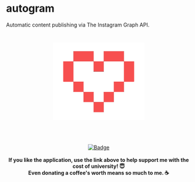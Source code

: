# autogram
Automatic content publishing via The Instagram Graph API.

<h1 align="center">
	<img width="250" src="images/heart3.png" alt="Donations"><p>
</h1>

<br>
<p align="center">
	<a href="https://www.paypal.com/donate?hosted_button_id=924J8K3PC7NR6"><img width="185" src="https://img.shields.io/badge/Donate-PayPal-blue.svg" alt="Badge"></a>
	<br><br>
	<b> If you like the application, use the link above to help support me with the cost of university! 😇</b>
	<br>
	<b> Even donating a coffee's worth means so much to me. ☕</b>
</p>
<br>


